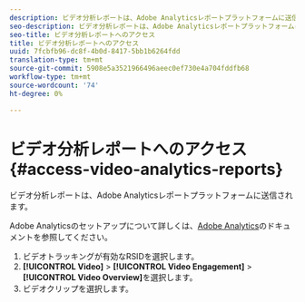 ```yaml
---
description: ビデオ分析レポートは、Adobe Analyticsレポートプラットフォームに送信されます。
seo-description: ビデオ分析レポートは、Adobe Analyticsレポートプラットフォームに送信されます。
seo-title: ビデオ分析レポートへのアクセス
title: ビデオ分析レポートへのアクセス
uuid: 7fcbfb96-dc8f-4b0d-8417-5bb1b6264fdd
translation-type: tm+mt
source-git-commit: 5908e5a3521966496aeec0ef730e4a704fddfb68
workflow-type: tm+mt
source-wordcount: '74'
ht-degree: 0%

---
```



# ビデオ分析レポートへのアクセス{#access-video-analytics-reports}

ビデオ分析レポートは、Adobe Analyticsレポートプラットフォームに送信されます。

Adobe Analyticsのセットアップについて詳しくは、[Adobe Analytics](https://microsite.omniture.com/t2/help/en_US/reference/)のドキュメントを参照してください。
1. ビデオトラッキングが有効なRSIDを選択します。
1. **[!UICONTROL Video]** > **[!UICONTROL Video Engagement]** > **[!UICONTROL Video Overview]**&#x200B;を選択します。
1. ビデオクリップを選択します。
